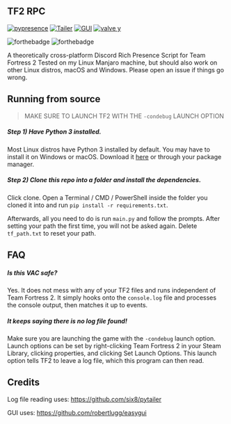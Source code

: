 TF2 RPC
---
[![pypresence](https://img.shields.io/badge/RPC-PyPresence-informational)](https://github.com/qwertyquerty/pypresence)
[![Tailer](https://img.shields.io/badge/Log%20Reader-Tailer-informational)](https://github.com/six8/pytailer)
[![GUI](https://img.shields.io/badge/GUI-easygui-informational)](https://img.shields.io/badge/GUI-easygui-informational)
[![valve y](https://img.shields.io/badge/Heavy%20Update-Never-critical)](https://www.youtube.com/watch?v=oiuyhxp4w9I)


![forthebadge](https://forthebadge.com/images/badges/60-percent-of-the-time-works-every-time.svg)
![forthebadge](https://forthebadge.com/images/badges/made-with-python.svg)

A theoretically cross-platform Discord Rich Presence Script for Team Fortress 2
Tested on my Linux Manjaro machine, but should also work on other Linux distros, macOS and Windows. 
Please open an issue if things go wrong.

Running from source
---
> MAKE SURE TO LAUNCH TF2 WITH THE `-condebug` LAUNCH OPTION

##### Step 1) Have Python 3 installed.
Most Linux distros have Python 3 installed by default. You may have to install it on Windows or macOS.
Download it [here](https://www.python.org/downloads/) or through your package manager.

##### Step 2) Clone this repo into a folder and install the dependencies.
Click clone. Open a Terminal / CMD / PowerShell inside the folder you cloned it into and run `pip install -r requirements.txt`.

Afterwards, all you need to do is run `main.py` and follow the prompts.
After setting your path the first time, you will not be asked again.
Delete `tf_path.txt` to reset your path.



FAQ
---

##### Is this VAC safe?

Yes. It does not mess with any of your TF2 files and runs independent of Team Fortress 2. It simply hooks onto the `console.log` file and processes the console output, then matches it up to events.

##### It keeps saying there is no log file found!

Make sure you are launching the game with the `-condebug` launch option. Launch options can be set by right-clicking Team Fortress 2 in your Steam Library, clicking properties, and clicking Set Launch Options. This launch option tells TF2 to leave a log file, which this program can then read.


Credits
---

Log file reading uses:
https://github.com/six8/pytailer

GUI uses:
https://github.com/robertlugg/easygui

